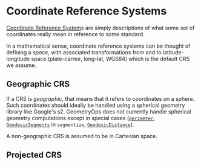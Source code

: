 # Coordinate Reference Systems

[Coordinate Reference System](https://en.wikipedia.com/Spatial_reference_system)s are simply descriptions of what some set of coordinates really mean in reference to some standard.

In a mathematical sense, coordinate reference systems can be thought of defining a _space_, with associated transformations from and to latitude-longitude space (plate-carree, long-lat, WGS84) which is the default CRS we assume.

## Geographic CRS

If a CRS is _geographic_, that means that it refers to coordinates on a sphere.  Such coordinates should ideally be handled using a spherical geometry library like Google's s2.  GeometryOps does not currently handle spherical geometry computations except in special cases ([`perimeter`](@ref), [`GeodesicSegments`](@ref) in `segmentize`, [`GeodesicDistance`](@ref)).

A non-geographic CRS is assumed to be in Cartesian space.

## Projected CRS

